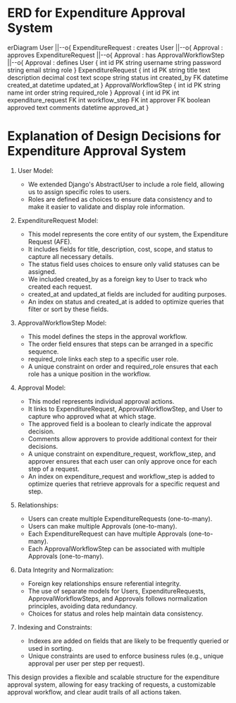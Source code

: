 # ERD for Expenditure Approval System

erDiagram
    User ||--o{ ExpenditureRequest : creates
    User ||--o{ Approval : approves
    ExpenditureRequest ||--o{ Approval : has
    ApprovalWorkflowStep ||--o{ Approval : defines
    User {
        int id PK
        string username
        string password
        string email
        string role
    }
    ExpenditureRequest {
        int id PK
        string title
        text description
        decimal cost
        text scope
        string status
        int created_by FK
        datetime created_at
        datetime updated_at
    }
    ApprovalWorkflowStep {
        int id PK
        string name
        int order
        string required_role
    }
    Approval {
        int id PK
        int expenditure_request FK
        int workflow_step FK
        int approver FK
        boolean approved
        text comments
        datetime approved_at
    }


# Explanation of Design Decisions for Expenditure Approval System

1. User Model:
   - We extended Django's AbstractUser to include a role field, allowing us to assign specific roles to users.
   - Roles are defined as choices to ensure data consistency and to make it easier to validate and display role information.

2. ExpenditureRequest Model:
   - This model represents the core entity of our system, the Expenditure Request (AFE).
   - It includes fields for title, description, cost, scope, and status to capture all necessary details.
   - The status field uses choices to ensure only valid statuses can be assigned.
   - We included created_by as a foreign key to User to track who created each request.
   - created_at and updated_at fields are included for auditing purposes.
   - An index on status and created_at is added to optimize queries that filter or sort by these fields.

3. ApprovalWorkflowStep Model:
   - This model defines the steps in the approval workflow.
   - The order field ensures that steps can be arranged in a specific sequence.
   - required_role links each step to a specific user role.
   - A unique constraint on order and required_role ensures that each role has a unique position in the workflow.

4. Approval Model:
   - This model represents individual approval actions.
   - It links to ExpenditureRequest, ApprovalWorkflowStep, and User to capture who approved what at which stage.
   - The approved field is a boolean to clearly indicate the approval decision.
   - Comments allow approvers to provide additional context for their decisions.
   - A unique constraint on expenditure_request, workflow_step, and approver ensures that each user can only approve once for each step of a request.
   - An index on expenditure_request and workflow_step is added to optimize queries that retrieve approvals for a specific request and step.

5. Relationships:
   - Users can create multiple ExpenditureRequests (one-to-many).
   - Users can make multiple Approvals (one-to-many).
   - Each ExpenditureRequest can have multiple Approvals (one-to-many).
   - Each ApprovalWorkflowStep can be associated with multiple Approvals (one-to-many).

6. Data Integrity and Normalization:
   - Foreign key relationships ensure referential integrity.
   - The use of separate models for Users, ExpenditureRequests, ApprovalWorkflowSteps, and Approvals follows normalization principles, avoiding data redundancy.
   - Choices for status and roles help maintain data consistency.

7. Indexing and Constraints:
   - Indexes are added on fields that are likely to be frequently queried or used in sorting.
   - Unique constraints are used to enforce business rules (e.g., unique approval per user per step per request).

This design provides a flexible and scalable structure for the expenditure approval system, allowing for easy tracking of requests, a customizable approval workflow, and clear audit trails of all actions taken.
